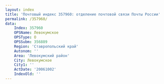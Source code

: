 ```yaml
---
layout: index
title: 'Почтовый индекс 357960: отделение почтовой связи Почты России'
permalink: /357960/
data:
    Index: 357960
    OPSName: Левокумское
    OPSType: О
    OPSSubm: 356889
    Region: 'Ставропольский край'
    Autonom: ''
    Area: 'Левокумский район'
    City: Левокумское
    City1: ''
    ActDate: '20061002'
    IndexOld: ''
---
```

